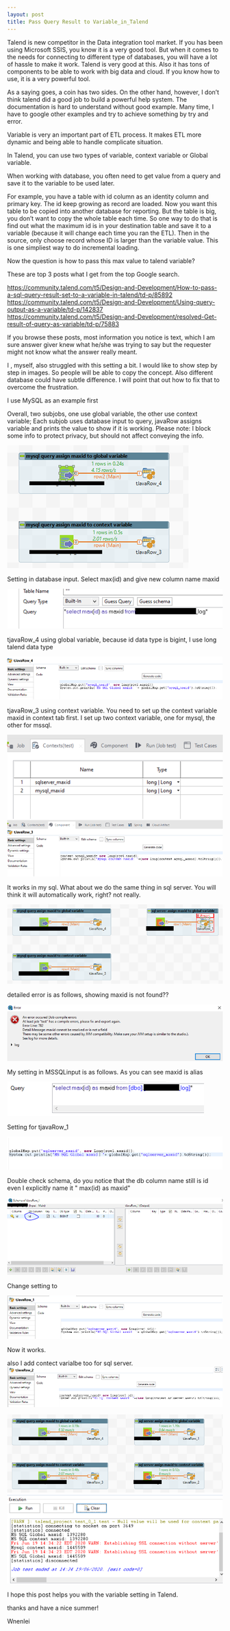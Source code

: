 ```yaml
---
layout: post
title: Pass Query Result to Variable_in_Talend
---
```


Talend is new competitor in the Data integration tool market. If you has been using Microsoft SSIS, you know it is a very good tool. But when it comes to the needs for connecting to different type of databases, you will have a lot of hassle to make it work. Talend is very good at this. Also it has tons of components to be able to work with big data and cloud. If you know how to use, it is a very powerful tool.  

As a saying goes, a coin has two sides. On the other hand, however, I don’t think talend did a good job to build a powerful help system. The documentation is hard to understand without good example. Many time, I have to google other examples and try to achieve something by try and error.  

Variable is very an important part of ETL process. It makes ETL more dynamic and being able to handle complicate situation.  

In Talend, you can use two types of variable, context variable or Global variable.  

When working with database,  you often need to get value from a query and save it to the variable to be used later.  

For example, you have a table with id column as an identity column and  primary key. The id keep growing as record are loaded.  Now you want this table to be copied into another database for reporting. But the table is big, you don’t want to copy the whole table each time.  So one way to do that is find out what the maximum id is in your destination table and save it to a variable (because it will change each time you ran the ETL). Then in the source, only choose record whose ID is larger than the variable value.  This is one simpliest way to do incremental loading.  

Now the question is how to pass this max value to talend variable? 

These are top 3 posts what I get from the top Google search.   

<https://community.talend.com/t5/Design-and-Development/How-to-pass-a-sql-query-result-set-to-a-variable-in-talend/td-p/85892>  
<https://community.talend.com/t5/Design-and-Development/Using-query-output-as-a-variable/td-p/142837>  
<https://community.talend.com/t5/Design-and-Development/resolved-Get-result-of-query-as-variable/td-p/75883>  

If you browse these posts, most information you notice is text, which I am sure answer giver knew what he/she was trying to say but the requester might not know what the answer really meant.  

I , myself, also struggled with this setting a bit.  I would like to show step by step in images. So people will be able to copy the concept.  Also different database could have subtle difference. I will point that out how to fix that to overcome the frustration.   


I use MySQL as an example first 

Overall, two subjobs, one use global variable, the other use context variable; Each subjob uses database input to query, javaRow assigns variable and prints the value to show if it is working. Please note: I block some info to protect privacy, but should not affect conveying the info. 

<img src="/images/blog36/mysql.png">   

Setting in database input.  Select max(id) and give new column name maxid  

<img src="/images/blog36/mysql_databaseinput.png">   

tjavaRow_4  using global variable,  because id data type is bigint,  I use long talend data type  

<img src="/images/blog36/mysql_java_row_global2.PNG">  

tjavaRow_3 using context variable. You need to set up the context variable maxid in context tab first.  I set up two context variable, one for mysql, the other for mssql.

<img src="/images/blog36/context_setting.PNG">  

<img src="/images/blog36/mysql_java_row_context2.PNG">  

It works in my sql.  What about we do the same thing in sql server. You will think it will automatically work, right?  not really.

<img src="/images/blog36/sql_server_error1.png">  

detailed error is as follows, showing maxid is not found??

<img src="/images/blog36/sql_server_error.PNG">  

My setting in MSSQLinput is as follows. As you can see maxid is alias 

<img src="/images/blog36/sqlserver_databaseinput2.png">  

Setting for tjavaRow_1  

<img src="/images/blog36/sql_server_java_row_global1a.PNG">   

Double check schema, do you notice that the db column name still is id even I explicitly name it " max(id) as maxid"  

<img src="/images/blog36/java_row_schema.png">  

Change setting to  

<img src="/images/blog36/sql_server_java_row_global1.PNG">  

Now it works. 

also I add contect varialbe too for sql server. 
<img src="/images/blog36/sql_server_java_row_context1.PNG">    


<img src="/images/blog36/success0.png">  

<img src="/images/blog36/success.PNG">  

I hope this post helps you with the variable setting in Talend.

thanks and have a nice summer!


Wnenlei

